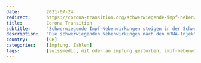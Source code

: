 ```yaml
---
date:          2021-07-24
redirect:      https://corona-transition.org/schwerwiegende-impf-nebenwirkungen-steigen-in-der-schweiz-um-den-faktor-81
title:         Corona Transition
subtitle:      'Schwerwiegende Impf-Nebenwirkungen steigen in der Schweiz um den Faktor 81'
description:   'Die schwerwiegenden Nebenwirkungen nach den mRNA-Injektionen steigen weiter an. Laut dem Bulletin der Schweizer Zulassungsbehörde Swissmedic vom (...)'
country:       [CH]
categories:    [Impfung, Zahlen]
tags:          [swissmedic, mit oder an impfung gestorben, impf-nebenwirkungen]
---
```

